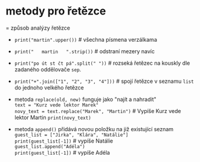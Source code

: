# metody pro řetězce
= způsob analýzy řetězce

- `print("martin".upper())` # všechna písmena verzálkama
- `print("   martin   ".strip())` # odstraní mezery navíc
- `print("po út st čt pá".split(" "))` # rozseká řetězec na kouskly dle zadaného oddělovače `sep`.
- `print("+".join(["1", "2", "3", "4"]))` # spojí řetězce v seznamu `list` do jednoho velkého řetězce


- metoda `replace(old, new)` funguje jako "najít a nahradit"  
`text = "Kurz vede lektor Marek"`  
`novy_text = text.replace("Marek", "Martin")` # Vypíše Kurz vede lektor Martin
`print(novy_text)`


- metoda `append()` přidává novou položku na již existující seznam  
`guest_list = ["Jirka", "Klára", "Natálie"]`  
`print(guest_list[-1])` # vypíše Natálie  
`guest_list.append("Adéla")`  
`print(guest_list[-1])` # vypíše Adéla  
